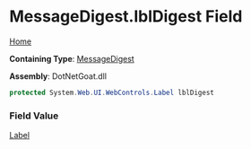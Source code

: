 # MessageDigest\.lblDigest Field

[Home](../../../../../../README.md)

**Containing Type**: [MessageDigest](../README.md)

**Assembly**: DotNetGoat\.dll

```csharp
protected System.Web.UI.WebControls.Label lblDigest
```

### Field Value

[Label](https://docs.microsoft.com/en-us/dotnet/api/system.web.ui.webcontrols.label)

